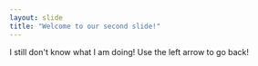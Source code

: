 ```yaml
---
layout: slide
title: "Welcome to our second slide!"
---
```

I still don't know what I am doing!
Use the left arrow to go back!  
